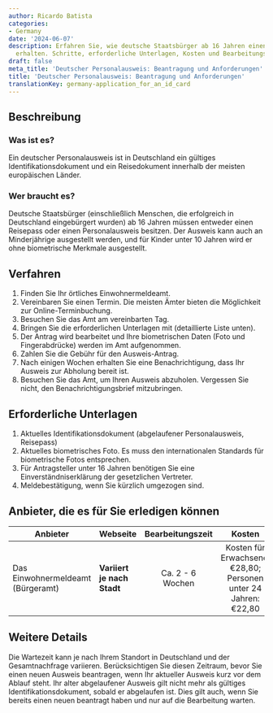 ```yaml
---
author: Ricardo Batista
categories:
- Germany
date: '2024-06-07'
description: Erfahren Sie, wie deutsche Staatsbürger ab 16 Jahren einen Personalausweis
  erhalten. Schritte, erforderliche Unterlagen, Kosten und Bearbeitungszeit erklärt.
draft: false
meta_title: 'Deutscher Personalausweis: Beantragung und Anforderungen'
title: 'Deutscher Personalausweis: Beantragung und Anforderungen'
translationKey: germany-application_for_an_id_card
---
```



## Beschreibung
### Was ist es?
Ein deutscher Personalausweis ist in Deutschland ein gültiges Identifikationsdokument und ein Reisedokument innerhalb der meisten europäischen Länder.

### Wer braucht es?
Deutsche Staatsbürger (einschließlich Menschen, die erfolgreich in Deutschland eingebürgert wurden) ab 16 Jahren müssen entweder einen Reisepass oder einen Personalausweis besitzen. Der Ausweis kann auch an Minderjährige ausgestellt werden, und für Kinder unter 10 Jahren wird er ohne biometrische Merkmale ausgestellt.

## Verfahren
1. Finden Sie Ihr örtliches Einwohnermeldeamt.
2. Vereinbaren Sie einen Termin. Die meisten Ämter bieten die Möglichkeit zur Online-Terminbuchung.
3. Besuchen Sie das Amt am vereinbarten Tag.
4. Bringen Sie die erforderlichen Unterlagen mit (detaillierte Liste unten).
5. Der Antrag wird bearbeitet und Ihre biometrischen Daten (Foto und Fingerabdrücke) werden im Amt aufgenommen.
6. Zahlen Sie die Gebühr für den Ausweis-Antrag.
7. Nach einigen Wochen erhalten Sie eine Benachrichtigung, dass Ihr Ausweis zur Abholung bereit ist.
8. Besuchen Sie das Amt, um Ihren Ausweis abzuholen. Vergessen Sie nicht, den Benachrichtigungsbrief mitzubringen.

## Erforderliche Unterlagen
1. Aktuelles Identifikationsdokument (abgelaufener Personalausweis, Reisepass)
2. Aktuelles biometrisches Foto. Es muss den internationalen Standards für biometrische Fotos entsprechen.
3. Für Antragsteller unter 16 Jahren benötigen Sie eine Einverständniserklärung der gesetzlichen Vertreter.
4. Meldebestätigung, wenn Sie kürzlich umgezogen sind.

## Anbieter, die es für Sie erledigen können

| Anbieter        |     Webseite     |     Bearbeitungszeit    |       Kosten      |
| --------------- | --------------- |  :-------------: | :-------------: |
| Das Einwohnermeldeamt  (Bürgeramt)     |  **Variiert je nach Stadt**  |      Ca. 2 - 6 Wochen     |  Kosten für Erwachsene: €28,80; Personen unter 24 Jahren: €22,80    |

## Weitere Details
Die Wartezeit kann je nach Ihrem Standort in Deutschland und der Gesamtnachfrage variieren. Berücksichtigen Sie diesen Zeitraum, bevor Sie einen neuen Ausweis beantragen, wenn Ihr aktueller Ausweis kurz vor dem Ablauf steht. Ihr alter abgelaufener Ausweis gilt nicht mehr als gültiges Identifikationsdokument, sobald er abgelaufen ist. Dies gilt auch, wenn Sie bereits einen neuen beantragt haben und nur auf die Bearbeitung warten.